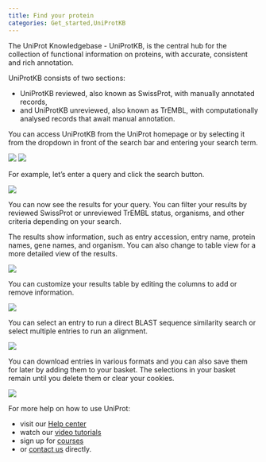 ```yaml
---
title: Find your protein
categories: Get_started,UniProtKB
---
```

The UniProt Knowledgebase - UniProtKB, is the central hub for the collection of functional information on proteins, with accurate, consistent and rich annotation.

UniProtKB consists of two sections: 
* UniProtKB reviewed, also known as SwissProt, with manually annotated records, 
* and UniProtKB unreviewed, also known as TrEMBL, with computationally analysed records that await manual annotation. 

You can access UniProtKB from the UniProt homepage or by selecting it from the dropdown in front of the search bar and entering your search term.

![](https://github.com/ebi-uniprot/uniprot-manual/blob/main/images/Find%20your%20protein_1.png?raw=true)
![](https://github.com/ebi-uniprot/uniprot-manual/blob/main/images/Find%20your%20protein_2.png?raw=true)

For example, let’s enter a query and click the search button.

![](https://github.com/ebi-uniprot/uniprot-manual/blob/main/images/Find%20your%20protein_3.png?raw=true)

You can now see the results for your query. You can filter your results by reviewed SwissProt or unreviewed TrEMBL status, organisms, and other criteria depending on your search.

The results show information, such as entry accession, entry name, protein names, gene names, and organism. You can also change to table view for a more detailed view of the results.

![](https://github.com/ebi-uniprot/uniprot-manual/blob/main/images/Find%20your%20protein_4.png?raw=true)

You can customize your results table by editing the columns to add or remove information. 

![](https://github.com/ebi-uniprot/uniprot-manual/blob/main/images/Find%20your%20protein_5.png?raw=true)

You can select an entry to run a direct BLAST sequence similarity search or select multiple entries to run an alignment.

![](https://github.com/ebi-uniprot/uniprot-manual/blob/main/images/Find%20your%20protein_6.png?raw=true)

You can download entries in various formats and you can also save them for later by adding them to your basket. The selections in your basket remain until you delete them or clear your cookies.

![](https://github.com/ebi-uniprot/uniprot-manual/blob/main/images/Find%20your%20protein_7.png?raw=true)

For more help on how to use UniProt:
* visit our [Help center](https://www.uniprot.org/help)
* watch our [video tutorials](https://www.youtube.com/c/uniprotvideos/videos)
* sign up for [courses](https://www.ebi.ac.uk/training/search-results?query=uniprot&domain=ebiweb_training&page=1&facets=)
* or [contact us](https://www.uniprot.org/contact) directly.
